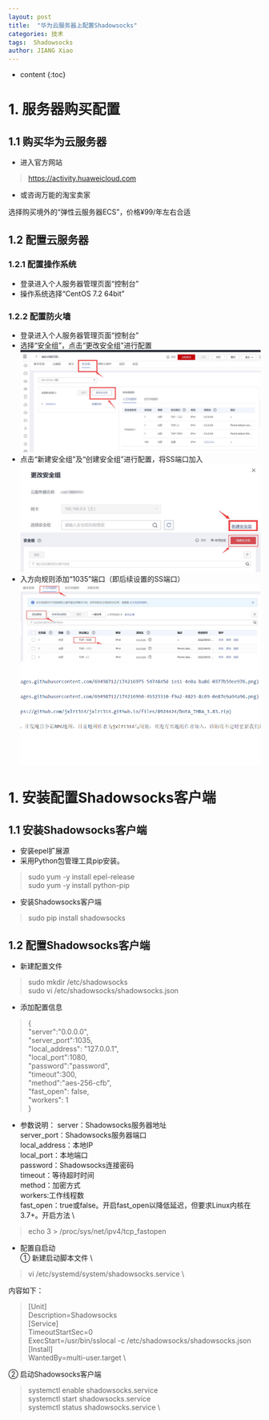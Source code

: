 ```yaml
---
layout: post
title:  "华为云服务器上配置Shadowsocks"
categories: 技术
tags:  Shadowsocks
author: JIANG Xiao
---
```


* content
{:toc}

# 1. 服务器购买配置
## 1.1 购买华为云服务器
- 进入官方网站
> https://activity.huaweicloud.com
- 或咨询万能的淘宝卖家 

选择购买境外的“弹性云服务器ECS”，价格¥99/年左右合适

## 1.2 配置云服务器
### 1.2.1 配置操作系统
- 登录进入个人服务器管理页面“控制台”
- 操作系统选择“CentOS 7.2 64bit”
### 1.2.2 配置防火墙
- 登录进入个人服务器管理页面“控制台”
- 选择“安全组”，点击“更改安全组”进行配置
![image](https://github.com/jxlz1314/myFigure/blob/main/HW1.jpg)
- 点击“新建安全组”及“创建安全组”进行配置，将SS端口加入
![image](https://github.com/jxlz1314/myFigure/blob/main/HW2.jpg)
![image](https://github.com/jxlz1314/myFigure/blob/main/HW3.jpg)
- 入方向规则添加“1035”端口（即后续设置的SS端口）
![image](https://github.com/jxlz1314/myFigure/blob/main/HW4.jpg)
![test](https://github.com/jxlz1314/myFigure/blob/main/test.png)

# 1. 安装配置Shadowsocks客户端

## 1.1 安装Shadowsocks客户端
- 安装epel扩展源
- 采用Python包管理工具pip安装。
> sudo yum -y install epel-release \
sudo yum -y install python-pip
- 安装Shadowsocks客户端
> sudo pip install shadowsocks 

## 1.2 配置Shadowsocks客户端
- 新建配置文件
> sudo mkdir /etc/shadowsocks \
sudo vi /etc/shadowsocks/shadowsocks.json
- 添加配置信息
> { \
"server":"0.0.0.0", \
"server_port":1035, \
"local_address": "127.0.0.1", \
"local_port":1080, \
"password":"password", \
"timeout":300, \
"method":"aes-256-cfb", \
"fast_open": false, \
"workers": 1 \
}

- 参数说明：
server：Shadowsocks服务器地址 \
server_port：Shadowsocks服务器端口 \
local_address：本地IP \
local_port：本地端口 \
password：Shadowsocks连接密码 \
timeout：等待超时时间 \
method：加密方式 \
workers:工作线程数 \
fast_open：true或false。开启fast_open以降低延迟，但要求Linux内核在3.7+。开启方法 \
> echo 3 > /proc/sys/net/ipv4/tcp_fastopen
- 配置自启动 \
① 新建启动脚本文件 \
> vi /etc/systemd/system/shadowsocks.service \

  内容如下：
> [Unit] \
Description=Shadowsocks \
[Service] \
TimeoutStartSec=0 \
ExecStart=/usr/bin/sslocal -c /etc/shadowsocks/shadowsocks.json \
[Install] \
WantedBy=multi-user.target \

  ② 启动Shadowsocks客户端
> systemctl enable shadowsocks.service \
systemctl start shadowsocks.service \
systemctl status shadowsocks.service \
